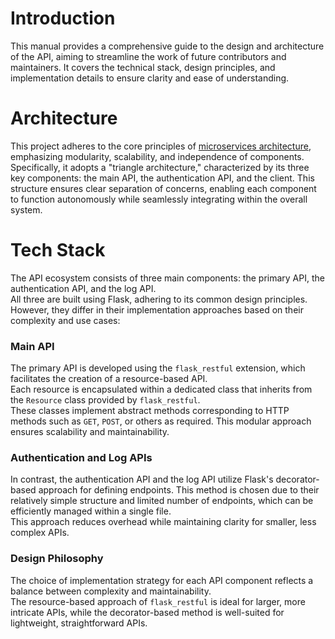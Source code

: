 # Introduction

This manual provides a comprehensive guide to the design and architecture of the API, aiming to streamline the work of future contributors and maintainers. It covers the technical stack, design principles, and implementation details to ensure clarity and ease of understanding.

# Architecture

This project adheres to the core principles of [microservices architecture](https://learn.microsoft.com/en-us/azure/architecture/microservices/), emphasizing modularity, scalability, and independence of components. Specifically, it adopts a "triangle architecture," characterized by its three key components: the main API, the authentication API, and the client. This structure ensures clear separation of concerns, enabling each component to function autonomously while seamlessly integrating within the overall system.

# Tech Stack

The API ecosystem consists of three main components: the primary API, the authentication API, and the log API.  
All three are built using Flask, adhering to its common design principles.  
However, they differ in their implementation approaches based on their complexity and use cases:

### Main API

The primary API is developed using the `flask_restful` extension, which facilitates the creation of a resource-based API.  
Each resource is encapsulated within a dedicated class that inherits from the `Resource` class provided by `flask_restful`.  
These classes implement abstract methods corresponding to HTTP methods such as `GET`, `POST`, or others as required. This modular approach ensures scalability and maintainability.

### Authentication and Log APIs

In contrast, the authentication API and the log API utilize Flask's decorator-based approach for defining endpoints. This method is chosen due to their relatively simple structure and limited number of endpoints, which can be efficiently managed within a single file.  
This approach reduces overhead while maintaining clarity for smaller, less complex APIs.

### Design Philosophy

The choice of implementation strategy for each API component reflects a balance between complexity and maintainability.  
The resource-based approach of `flask_restful` is ideal for larger, more intricate APIs, while the decorator-based method is well-suited for lightweight, straightforward APIs.